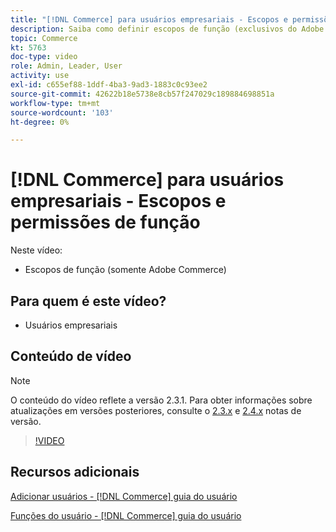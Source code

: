 ```yaml
---
title: "[!DNL Commerce] para usuários empresariais - Escopos e permissões de função"
description: Saiba como definir escopos de função (exclusivos do Adobe Commerce) e as permissões associadas por site ou loja.
topic: Commerce
kt: 5763
doc-type: video
role: Admin, Leader, User
activity: use
exl-id: c655ef88-1ddf-4ba3-9ad3-1883c0c93ee2
source-git-commit: 42622b18e5738e8cb57f247029c189884698851a
workflow-type: tm+mt
source-wordcount: '103'
ht-degree: 0%

---
```


# [!DNL Commerce] para usuários empresariais - Escopos e permissões de função

Neste vídeo:

- Escopos de função (somente Adobe Commerce)

## Para quem é este vídeo?

- Usuários empresariais

## Conteúdo de vídeo

>[!NOTE]
>
>O conteúdo do vídeo reflete a versão 2.3.1. Para obter informações sobre atualizações em versões posteriores, consulte o [ 2.3.x](https://devdocs.magento.com/guides/v2.3/release-notes/bk-release-notes.html) e [2.4.x](https://devdocs.magento.com/guides/v2.4/release-notes/bk-release-notes.html) notas de versão.

>[!VIDEO](https://video.tv.adobe.com/v/35948?quality=12&learn=on)

## Recursos adicionais

[Adicionar usuários - [!DNL Commerce] guia do usuário](https://docs.magento.com/user-guide/system/permissions-users-all.html)

[Funções do usuário - [!DNL Commerce] guia do usuário](https://docs.magento.com/user-guide/system/permissions-user-roles.html)
